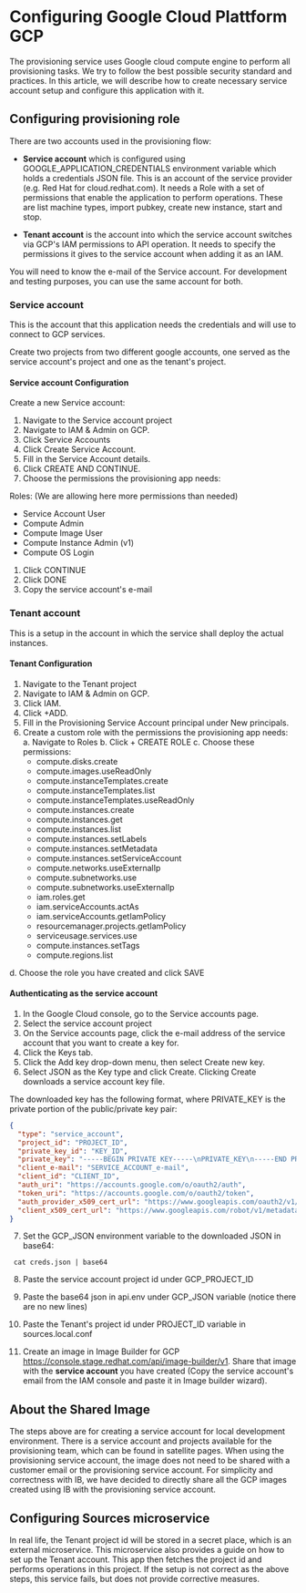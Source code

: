 # Configuring Google Cloud Plattform GCP

The provisioning service uses Google cloud compute engine to perform all provisioning tasks.
We try to follow the best possible security standard and practices.
In this article, we will describe how to create necessary service account setup and configure this application with it.

## Configuring provisioning role

There are two accounts used in the provisioning flow:

* **Service account** which is configured using GOOGLE_APPLICATION_CREDENTIALS environment variable which holds a credentials JSON file.
    This is an account of the service provider (e.g. Red Hat for cloud.redhat.com).
    It needs a Role with a set of permissions that enable the application to perform operations. 
    These are list machine types, import pubkey, create new instance, start and stop.

* **Tenant account** is the account into which the service account switches via GCP's IAM permissions to API operation.
    It needs to specify the permissions it gives to the service account when adding it as an IAM.

You will need to know the e-mail of the Service account.
For development and testing purposes, you can use the same account for both.

### Service account

This is the account that this application needs the credentials and will use to connect to GCP services.

Create two projects from two different google accounts, one served as the service account's project and one as the tenant's project. 

#### Service account Configuration

Create a new Service account:

1. Navigate to the Service account project
2. Navigate to IAM & Admin on GCP.
3. Click Service Accounts
4. Click Create Service Account.
5. Fill in the Service Account details.
6. Click CREATE AND CONTINUE.
7. Choose the permissions the provisioning app needs:

Roles: (We are allowing here more permissions than needed)
  - Service Account User
  - Compute Admin
  - Compute Image User
  - Compute Instance Admin (v1)
  - Compute OS Login

1. Click CONTINUE
2.  Click DONE
3.  Copy the service account's e-mail


### Tenant account

This is a setup in the account in which the service shall deploy the actual instances.

#### Tenant Configuration

1. Navigate to the Tenant project
2. Navigate to IAM & Admin on GCP.
3. Click IAM.
4. Click +ADD.
5. Fill in the Provisioning Service Account principal under New principals.
6. Create a custom role with the permissions the provisioning app needs:
  a. Navigate to Roles
  b. Click + CREATE ROLE
  c. Choose these permissions:
    - compute.disks.create
    - compute.images.useReadOnly
    - compute.instanceTemplates.create
    - compute.instanceTemplates.list
    - compute.instanceTemplates.useReadOnly
    - compute.instances.create
    - compute.instances.get
    - compute.instances.list
    - compute.instances.setLabels
    - compute.instances.setMetadata
    - compute.instances.setServiceAccount
    - compute.networks.useExternalIp
    - compute.subnetworks.use
    - compute.subnetworks.useExternalIp
    - iam.roles.get
    - iam.serviceAccounts.actAs
    - iam.serviceAccounts.getIamPolicy
    - resourcemanager.projects.getIamPolicy
    - serviceusage.services.use
    - compute.instances.setTags
    - compute.regions.list

  d. Choose the role you have created and click SAVE

#### Authenticating as the service account

1. In the Google Cloud console, go to the Service accounts page.
2. Select the service account project 
3. On the Service accounts page, click the e-mail address of the service account that you want to create a key for.
4. Click the Keys tab.
5. Click the Add key drop-down menu, then select Create new key.
6. Select JSON as the Key type and click Create.
Clicking Create downloads a service account key file. 


The downloaded key has the following format, where PRIVATE_KEY is the private portion of the public/private key pair:
```json
{
  "type": "service_account",
  "project_id": "PROJECT_ID",
  "private_key_id": "KEY_ID",
  "private_key": "-----BEGIN PRIVATE KEY-----\nPRIVATE_KEY\n-----END PRIVATE KEY-----\n",
  "client_e-mail": "SERVICE_ACCOUNT_e-mail",
  "client_id": "CLIENT_ID",
  "auth_uri": "https://accounts.google.com/o/oauth2/auth",
  "token_uri": "https://accounts.google.com/o/oauth2/token",
  "auth_provider_x509_cert_url": "https://www.googleapis.com/oauth2/v1/certs",
  "client_x509_cert_url": "https://www.googleapis.com/robot/v1/metadata/x509/SERVICE_ACCOUNT_e-mail"
}
```

7. Set the GCP_JSON environment variable to the downloaded JSON in base64:
  ```shell
   cat creds.json | base64
  ```
8. Paste the service account project id under GCP_PROJECT_ID 
9. Paste the base64 json in api.env under GCP_JSON variable (notice there are no new lines)

10. Paste the Tenant's project id under PROJECT_ID variable in sources.local.conf

11. Create an image in Image Builder for GCP https://console.stage.redhat.com/api/image-builder/v1. 
Share that image with the **service account** you have created (Copy the service account's email from the IAM console and paste it in Image builder wizard). 

## About the Shared Image
The steps above are for creating a service account for local development environment.
There is a service account and projects available for the provisioning team, which can be found in satellite pages.
When using the provisioning service account, the image does not need to be shared with a customer email or the provisioning service account. For simplicity and correctness with IB, we have decided to directly share all the GCP images created using IB with the provisioning service account.


## Configuring Sources microservice

In real life, the Tenant project id will be stored in a secret place, which is an external microservice.
This microservice also provides a guide on how to set up the Tenant account.
This app then fetches the project id and performs operations in this project.
If the setup is not correct as the above steps, this service fails, but does not provide corrective measures.
